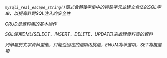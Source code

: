*`mysqli_real_escape_string()`函式會轉義字串中的特殊字元並建立合法的SQL字串，以提高針對SQL注入的安全性*

*CRUD是資料庫的基本操作*

*SQL使用DML(SELECT、INSERT、DELETE、UPDATE)來處理資料表的資料*

*列舉屬於文字資料型態，只能從固定的選項內挑選，ENUM為單選項，SET為複選項*